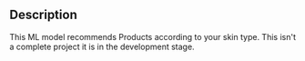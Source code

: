 ## Description
This ML model recommends Products according to your skin type. This isn't a complete project it is in the development stage.

